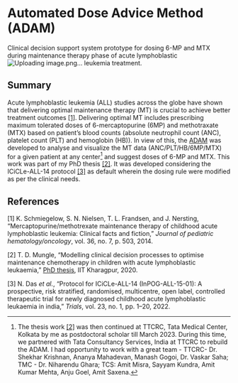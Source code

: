 # Automated Dose Advice Method (ADAM)
Clinical decision support system prototype for dosing 6-MP and MTX during maintenance therapy phase of acute lymphoblastic ![Uploading image.png…]()
 leukemia treatment.

## Summary

Acute lymphoblastic leukemia (ALL) studies across the globe have shown
that delivering optimal maintenance therapy (MT) is crucial to achieve
better treatment outcomes [\[1\]](#ref-schmiegelow2014mercaptopurine).
Delivering optimal MT includes prescribing maximum tolerated doses of
6-mercaptopurine (6MP) and methotraxate (MTX) based on patient’s blood
counts (absolute neutrophil count (ANC), platelet count (PLT) and
hemoglobin (HB)). In view of this, the [ADAM](https://www.sciencedirect.com/science/article/pii/S246812452100053X) was developed to
analyse and visualize the MT data (ANC/PLT/HB/6MP/MTX) for a given patient at any center[^1] and suggest doses of 6-MP and MTX. This work was part of my PhD thesis [\[2\]](#ref-mungle2020modelling). It was developed considering the ICiCLe-ALL-14 protocol [\[3\]](#ref-das2022protocol) as default wherein the dosing rule were modified as per the clinical needs. 

## References

<div id="refs" class="references csl-bib-body">

<div id="ref-schmiegelow2014mercaptopurine" class="csl-entry">

<span class="csl-left-margin">\[1\] </span><span
class="csl-right-inline">K. Schmiegelow, S. N. Nielsen, T. L. Frandsen,
and J. Nersting, “Mercaptopurine/methotrexate maintenance therapy of
childhood acute lymphoblastic leukemia: Clinical facts and fiction,”
*Journal of pediatric hematology/oncology*, vol. 36, no. 7, p. 503,
2014.</span>

</div>

<div id="ref-mungle2020modelling" class="csl-entry">

<span class="csl-left-margin">\[2\] </span><span
class="csl-right-inline">T. D. Mungle, “Modelling clinical decision
processes to optimise maintenance chemotherapy in children with acute
lymphoblastic leukaemia,” [PhD thesis](https://github.com/tmungle/allMT/blob/master/PhD_Thesis_14MM91R12.pdf), IIT Kharagpur, 2020.</span>

</div>

<div id="ref-das2022protocol" class="csl-entry">

<span class="csl-left-margin">\[3\] </span><span
class="csl-right-inline">N. Das *et al.*, “Protocol for ICiCLe-ALL-14
(InPOG-ALL-15-01): A prospective, risk stratified, randomised,
multicentre, open label, controlled therapeutic trial for newly
diagnosed childhood acute lymphoblastic leukaemia in india,” *Trials*,
vol. 23, no. 1, pp. 1–20, 2022.</span>

</div>

</div>

[^1]: The thesis work [\[2\]](#ref-mungle2020modelling) was then continued at
    TTCRC, Tata Medical Center, Kolkata by me as postdoctoral scholar till March 2023. During this time, we partnered with Tata Consultancy Services, India at TTCRC to rebuild the ADAM. I had opportunity to work with a great team - TTCRC- Dr. Shekhar Krishnan, Ananya Mahadevan, Manash Gogoi, Dr. Vaskar Saha; TMC - Dr. Niharendu Ghara; TCS: Amit Misra, Sayyam Kundra, Amit Kumar Mehta, Anju Goel, Amit Saxena.
